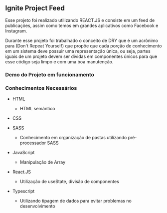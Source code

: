 ## Ignite Project Feed
Esse projeto foi realizado utilizando REACT.JS e consiste em um feed de publicações, assim como temos em grandes aplicativos como Facebook e Instagram.

Durante esse projeto foi trabalhado o conceito de DRY que é um acrônimo para (Don't Repeat Yourself) que propõe que cada porção de conhecimento em um sistema deve possuir uma representação única, ou seja, partes iguais de um projeto devem ser dividas em componentes únicos para que esse código seja limpo e com uma boa manutenção.

### Demo do Projeto em funcionamento



### Conhecimentos Necessários
* HTML
    * HTML semântico

* CSS

* SASS
    * Conhecimento em organização de pastas utilizando pré-processador SASS

* JavaScript
    * Manipulação de Array 

* React.JS
    * Utilização de useState, divisão de componentes

* Typescript
    * Utilizando tipagem de dados para evitar problemas no desenvolvimento
